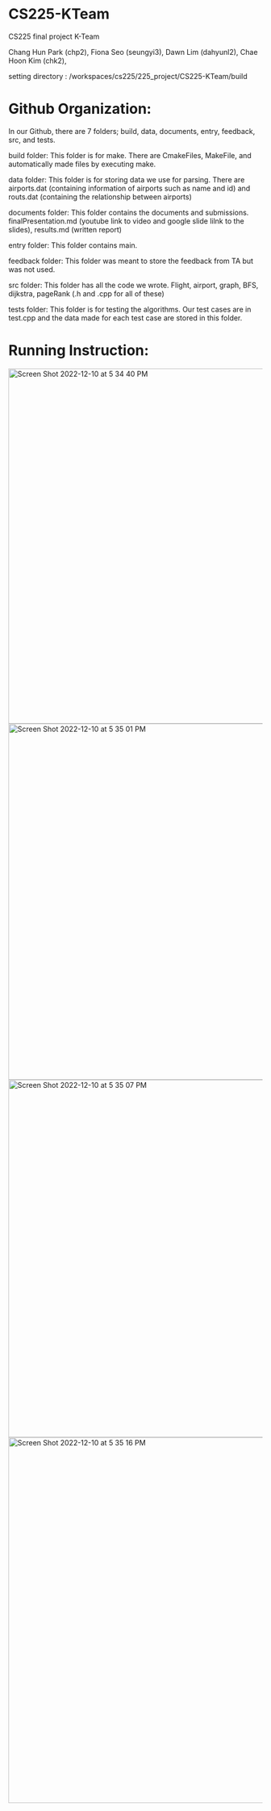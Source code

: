 # CS225-KTeam
CS225 final project K-Team

Chang Hun Park (chp2),
Fiona Seo (seungyi3),
Dawn Lim (dahyunl2),
Chae Hoon Kim (chk2),

setting directory : /workspaces/cs225/225_project/CS225-KTeam/build


# Github Organization:
In our Github, there are 7 folders; build, data, documents, entry, feedback, src, and tests.
 
build folder: 
This folder is for make. There are CmakeFiles, MakeFile, and automatically made files by executing make. 

data folder: 
This folder is for storing data we use for parsing. There are airports.dat (containing information of airports such as name and id) and routs.dat (containing the relationship between airports)

documents folder: 
This folder contains the documents and submissions. finalPresentation.md (youtube link to video and google slide lilnk to the slides), results.md (written report)

entry folder: 
This folder contains main.

feedback folder: 
This folder was meant to store the feedback from TA but was not used. 

src folder: 
This folder has all the code we wrote. Flight, airport, graph, BFS, dijkstra, pageRank (.h and .cpp for all of these)

tests folder: 
This folder is for testing the algorithms. Our test cases are in test.cpp and the data made for each test case are stored in this folder.
 
# Running Instruction:
<img width="704" alt="Screen Shot 2022-12-10 at 5 34 40 PM" src="https://user-images.githubusercontent.com/90300666/206879558-6a757d09-9d9d-430b-9142-c4552defcb9d.png">

<img width="706" alt="Screen Shot 2022-12-10 at 5 35 01 PM" src="https://user-images.githubusercontent.com/90300666/206879562-324d7be2-6e99-4893-af52-e720c1f92616.png">

<img width="709" alt="Screen Shot 2022-12-10 at 5 35 07 PM" src="https://user-images.githubusercontent.com/90300666/206879565-cb1c430a-cb0a-47ed-8fea-74937e630a48.png">
<img width="725" alt="Screen Shot 2022-12-10 at 5 35 16 PM" src="https://user-images.githubusercontent.com/90300666/206879568-d4d05d25-00ee-45f1-9079-d46873063807.png">
